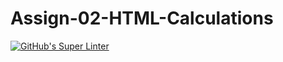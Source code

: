 # Assign-02-HTML-Calculations
[![GitHub's Super Linter](https://github.com/ICS20-Programming-PJLobetti/Assign-02-HTML-Calculations/workflows/GitHub's%20Super%20Linter/badge.svg)](https://github.com/ICS20-Programming-PJLobetti/Assign-02-HTML-Calculations/actions)